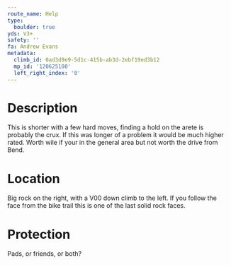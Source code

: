 ```yaml
---
route_name: Help
type:
  boulder: true
yds: V3+
safety: ''
fa: Andrew Evans
metadata:
  climb_id: 0ad3d9e9-5d1c-415b-ab3d-2ebf19ed3b12
  mp_id: '120625100'
  left_right_index: '0'
---
```

# Description
This is shorter with a few hard moves, finding a hold on the arete is probably the crux. If this was longer of a problem it would be much higher rated. Worth wile if your in the general area but not worth the drive from Bend.

# Location
Big rock on the right, with a V00 down climb to the left. If you follow the face from the bike trail this is one of the last solid rock faces.

# Protection
Pads, or friends, or both?
